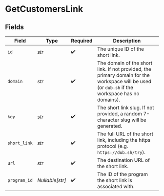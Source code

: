# GetCustomersLink


## Fields

| Field                                                                                                                                           | Type                                                                                                                                            | Required                                                                                                                                        | Description                                                                                                                                     |
| ----------------------------------------------------------------------------------------------------------------------------------------------- | ----------------------------------------------------------------------------------------------------------------------------------------------- | ----------------------------------------------------------------------------------------------------------------------------------------------- | ----------------------------------------------------------------------------------------------------------------------------------------------- |
| `id`                                                                                                                                            | *str*                                                                                                                                           | :heavy_check_mark:                                                                                                                              | The unique ID of the short link.                                                                                                                |
| `domain`                                                                                                                                        | *str*                                                                                                                                           | :heavy_check_mark:                                                                                                                              | The domain of the short link. If not provided, the primary domain for the workspace will be used (or `dub.sh` if the workspace has no domains). |
| `key`                                                                                                                                           | *str*                                                                                                                                           | :heavy_check_mark:                                                                                                                              | The short link slug. If not provided, a random 7-character slug will be generated.                                                              |
| `short_link`                                                                                                                                    | *str*                                                                                                                                           | :heavy_check_mark:                                                                                                                              | The full URL of the short link, including the https protocol (e.g. `https://dub.sh/try`).                                                       |
| `url`                                                                                                                                           | *str*                                                                                                                                           | :heavy_check_mark:                                                                                                                              | The destination URL of the short link.                                                                                                          |
| `program_id`                                                                                                                                    | *Nullable[str]*                                                                                                                                 | :heavy_check_mark:                                                                                                                              | The ID of the program the short link is associated with.                                                                                        |